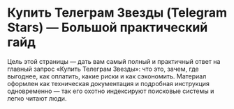 # Купить Телеграм Звезды (Telegram Stars) — Большой практический гайд
Цель этой страницы — дать вам самый полный и практичный ответ на главный запрос «Купить Телеграм Звезды»: что это, зачем, где выгоднее, как оплатить, какие риски и как сэкономить. Материал оформлен как техническая документация и подробная инструкция одновременно — так его охотно индексируют поисковые системы и легко читают люди.
